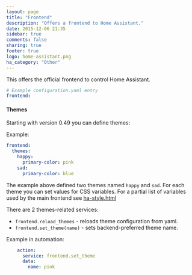 ```yaml
---
layout: page
title: "Frontend"
description: "Offers a frontend to Home Assistant."
date: 2015-12-06 21:35
sidebar: true
comments: false
sharing: true
footer: true
logo: home-assistant.png
ha_category: "Other"
---
```


This offers the official frontend to control Home Assistant.

```yaml
# Example configuration.yaml entry
frontend:
```

#### Themes
Starting with version 0.49 you can define themes:

Example:
```yaml
frontend:
  themes:
    happy:
      primary-color: pink
    sad:
      primary-color: blue
```

The example above defined two themes named `happy` and `sad`. For each theme you can set values for CSS variables. For a partial list of variables used by the main frontend see [ha-style.html](https://github.com/home-assistant/home-assistant-polymer/blob/master/src/resources/ha-style.html)

There are 2 themes-related services:
 - `frontend.reload_themes` - reloads theme configuration from yaml.
 - `frontend.set_theme(name)` - sets backend-preferred theme name. 

Example in automation:
```yaml
    action:
      service: frontend.set_theme
      data:
        name: pink
```
